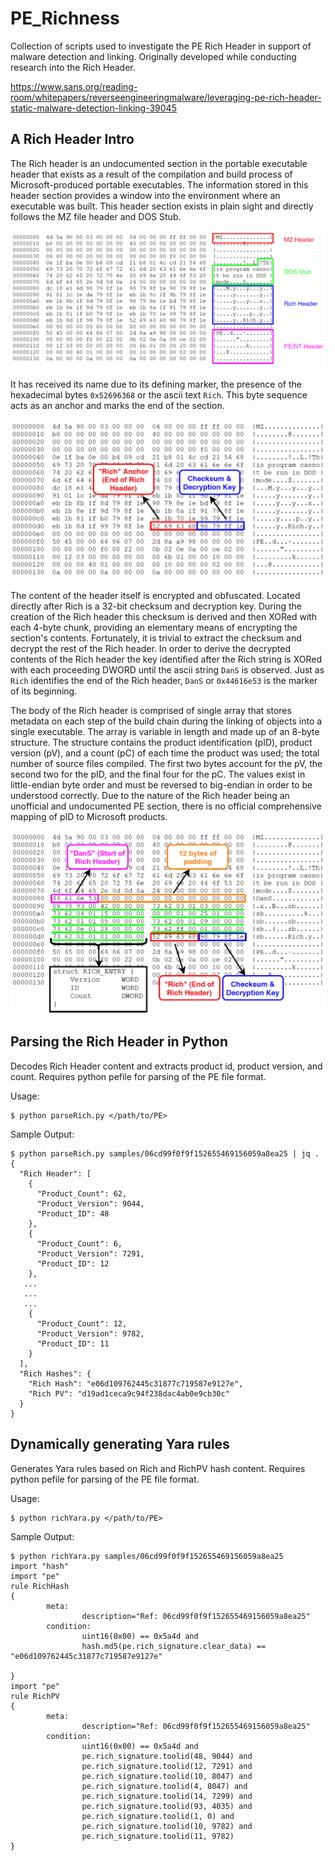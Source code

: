 
# PE_Richness

Collection of scripts used to investigate the PE Rich Header in support of malware detection and linking. Originally developed while conducting research into the Rich Header. 

https://www.sans.org/reading-room/whitepapers/reverseengineeringmalware/leveraging-pe-rich-header-static-malware-detection-linking-39045

## A Rich Header Intro

The Rich header is an undocumented section in the portable executable header that exists as a result of the compilation and build process of Microsoft-produced portable executables. The information stored in this header section provides a window into the environment where an executable was built. This header section exists in plain sight and directly follows the MZ file header and DOS Stub. 

![](Figures/Figure_1.png)

It has received its name due to its defining marker, the presence of the hexadecimal bytes `0x52696368` or the ascii text `Rich`. This byte sequence acts as an anchor and marks the end of the section.

![](Figures/Figure_2.png)

The content of the header itself is encrypted and obfuscated. Located directly after Rich is a 32-bit checksum and decryption key. During the creation of the Rich header this checksum is derived and then XORed with each 4-byte chunk, providing an elementary means of encrypting the section's contents. Fortunately, it is trivial to extract the checksum and decrypt the rest of the Rich header. In order to derive the decrypted contents of the Rich header the key identified after the Rich string is XORed with each proceeding DWORD until the ascii string `DanS` is observed. Just as `Rich` identifies the end of the Rich header, `DanS` or `0x44616e53` is the marker of its beginning.

The body of the Rich header is comprised of single array that stores metadata on each step of the build chain during the linking of objects into a single executable. The array is variable in length and made up of an 8-byte structure. The structure contains the product identification (pID), product version (pV), and a count (pC) of each time the product was used; the total number of source files compiled. The first two bytes account for the pV, the second two for the pID, and the final four for the pC. The values exist in little-endian byte order and must be reversed to big-endian in order to be understood correctly. Due to the nature of the Rich header being an unofficial and undocumented PE section, there is no official comprehensive mapping of pID to Microsoft products.

![](Figures/Figure_3.png)


## Parsing the Rich Header in Python 
Decodes Rich Header content and extracts product id, product version, and count. Requires python pefile for parsing of the PE file format.


Usage:

    $ python parseRich.py </path/to/PE>

Sample Output:
```
$ python parseRich.py samples/06cd99f0f9f152655469156059a8ea25 | jq .
{
  "Rich Header": [
    {
      "Product_Count": 62,
      "Product_Version": 9044,
      "Product_ID": 48
    },
    {
      "Product_Count": 6,
      "Product_Version": 7291,
      "Product_ID": 12
    },
   ...
   ...
   ...
    {
      "Product_Count": 12,
      "Product_Version": 9782,
      "Product_ID": 11
    }
  ],
  "Rich Hashes": {
    "Rich Hash": "e06d109762445c31877c719587e9127e",
    "Rich PV": "d19ad1ceca9c94f238dac4ab0e9cb30c"
  }
}
```



## Dynamically generating Yara rules
Generates Yara rules based on Rich and RichPV hash content. Requires python pefile for parsing of the PE file format.

Usage:

```
$ python richYara.py </path/to/PE>
```

Sample Output:
```
$ python richYara.py samples/06cd99f0f9f152655469156059a8ea25
import "hash"
import "pe"
rule RichHash
{
        meta:
                description="Ref: 06cd99f0f9f152655469156059a8ea25"
        condition:
                uint16(0x00) == 0x5a4d and
                hash.md5(pe.rich_signature.clear_data) == "e06d109762445c31877c719587e9127e"

}
import "pe"
rule RichPV
{
        meta:
                description="Ref: 06cd99f0f9f152655469156059a8ea25"
        condition:
                uint16(0x00) == 0x5a4d and
                pe.rich_signature.toolid(48, 9044) and
                pe.rich_signature.toolid(12, 7291) and
                pe.rich_signature.toolid(10, 8047) and
                pe.rich_signature.toolid(4, 8047) and
                pe.rich_signature.toolid(14, 7299) and
                pe.rich_signature.toolid(93, 4035) and
                pe.rich_signature.toolid(1, 0) and
                pe.rich_signature.toolid(10, 9782) and
                pe.rich_signature.toolid(11, 9782)
}
```
